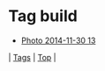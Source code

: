 <!--
title: Tag build
date: 2020-06-28T15:26:58.352Z
tags:
-->
# Tag build

 * [Photo 2014-11-30 13](103977678464.md)

| [Tags](tags.md) | [Top](index.md) |
